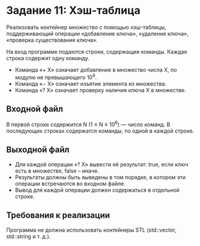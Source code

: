 # Задание 11: Хэш-таблица
Реализовать контейнер множество с помощью хэш-таблицы, поддерживающий операции «добавление ключа», «удаление ключа», «проверка существования ключа».

На вход программе подаются строки, содержащие команды. Каждая строка содержит одну команду. 
* Команда «+ X» означает добавление в множество числа X, по модулю не превышающего 10<sup>9</sup>. 
* Команда «− X» означает изъятие элемента из множества. 
* Команда «? X» означает проверку наличия ключа X в множестве.

## Входной файл
В первой строке содержится N (1 ≤ N ≤ 10<sup>6</sup>) — число команд. В последующих строках содержатся команды, по одной в каждой строке.

## Выходной файл
* Для каждой операции «? Х» вывести её результат: true, если ключ есть в множестве, false – иначе. 
* Результаты должны быть выведены в том порядке, в котором эти операции встречаются во входном файле. 
* Вывод для каждой операции должен содержаться в отдельной строке.

## Требования к реализации
Программа не должна использовать контейнеры STL (std::vector, std::string и т. д.). 
